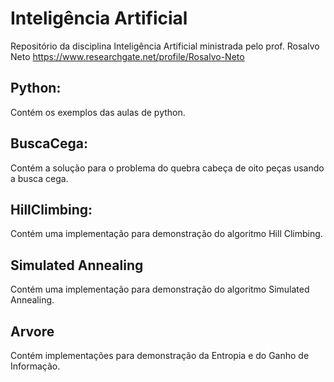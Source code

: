 # Inteligência Artificial
Repositório da disciplina Inteligência Artificial ministrada pelo prof. Rosalvo Neto
https://www.researchgate.net/profile/Rosalvo-Neto

## Python: 
Contém os exemplos das aulas de python.

## BuscaCega: 
Contém a solução para o problema do quebra cabeça de oito peças usando a busca cega.

## HillClimbing:
Contém uma implementação para demonstração do algoritmo Hill Climbing.

## Simulated Annealing
Contém uma implementação para demonstração do algoritmo Simulated Annealing.

## Arvore
Contém implementações para demonstração da Entropia e do Ganho de Informação.

